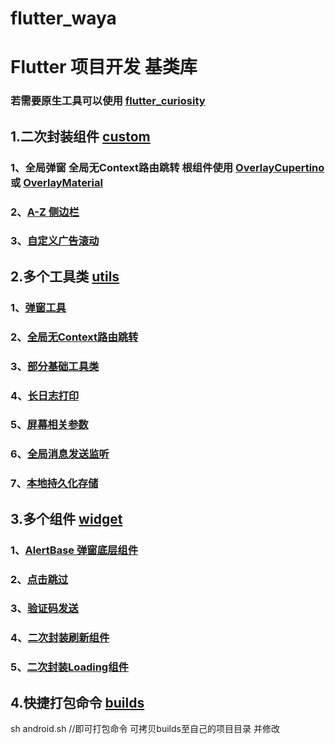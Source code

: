 # flutter_waya

# Flutter 项目开发 基类库

### 若需要原生工具可以使用 [flutter_curiosity](https://github.com/Wayaer/flutter_curiosity)

## 1.二次封装组件 [custom](lib/src/widget/custom)

### 1、全局弹窗 全局无Context路由跳转 根组件使用 [OverlayCupertino](lib/src/widget/custom/OverlayCupertino.dart) 或 [OverlayMaterial](lib/src/widget/custom/OverlayMaterial.dart) 

### 2、[A-Z 侧边栏](lib/src/widget/azlist)

### 3、[自定义广告滚动](lib/src/widget/autoscroll)

## 2.多个工具类 [utils](lib/src/tools)

### 1、[弹窗工具](lib/src/tools/AlertTools.dart)

### 2、[全局无Context路由跳转](lib/src/tools/NavigatorTools.dart)

### 3、[部分基础工具类](lib/src/tools/Tools.dart)

### 4、[长日志打印](lib/src/tools/LogTools.dart)

### 5、[屏幕相关参数](lib/src/tools/MediaQueryTools.dart)

### 6、[全局消息发送监听](lib/src/tools/Event.dart)

### 7、[本地持久化存储](lib/src/tools/StorageTools.dart)

## 3.多个组件 [widget](./lib/src/widget)

### 1、[AlertBase 弹窗底层组件](lib/src/widget/alert/AlertBase.dart)

### 2、[点击跳过](./lib/src/widget/CountDownSkip.dart)

### 3、[验证码发送](./lib/src/widget/SendSMS.dart)

### 4、[二次封装刷新组件](./lib/src/widget/Refresher.dart)

### 5、[二次封装Loading组件](lib/src/widget/alert/Loading.dart)

## 4.快捷打包命令 [builds](./builds)
sh android.sh  //即可打包命令 可拷贝builds至自己的项目目录 并修改



